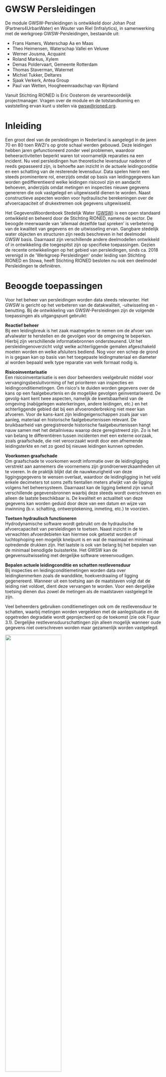 <!--- Markdown viewer:https://markdownlivepreview.com/
Table generator: https://www.tablesgenerator.com/markdown_tables
  -->

# GWSW Persleidingen

<style>
  .symbolSmall{width:20px;height:20px;margin-right:1em;vertical-align:middle}
  .symbol{width:30px;height:30px;margin-right:1em;vertical-align:middle}
</style>

De module GWSW-Persleidingen is ontwikkeld door Johan Post (Partners4UrbanWater) en Wouter van Riel (Infralytics), in samenwerking met de werkgroep GWSW-Persleidingen, bestaande uit:
- Frans Hamers, Waterschap Aa en Maas
- Theo Heimensen, Waterschap Vallei en Veluwe
- Werner Jousma, Acquaint
- Roland Markus, Xylem
- Demas Poldervaart, Gemeente Rotterdam
- Thomas Staverman, Waternet
- Michiel Tukker, Deltares
- Sjaak Verkerk, Antea Group
- Paul van Wetten, Hoogheemraadschap van Rijnland

Vanuit Stichting RIONED is Eric Oosterom de verantwoordelijk projectmanager. Vragen over de module en de totstandkoming en vaststelling ervan kunt u stellen via gwsw@rioned.org. 


# Inleiding
<!---Context, GWSW-project -->
Een groot deel van de persleidingen in Nederland is aangelegd in de jaren 70 en 80 toen RWZI's op grote schaal werden gebouwd. Deze leidingen hebben jaren gefunctioneerd zonder veel problemen, waardoor beheeractiviteiten beperkt waren tot voornamelijk reparaties na een incident. Nu veel persleidingen hun theoretische levensduur naderen of reeds gepasseerd zijn, is behoefte aan inzicht in de actuele leidingconditie en een schatting van de resterende levensduur. Data spelen hierin een steeds prominentere rol, enerzijds omdat op basis van leidinggegevens kan worden gedifferentieerd welke leidingen risicovol zijn en aandacht behoeven, anderzijds omdat metingen en inspecties nieuwe gegevens genereren die ook vastgelegd en uitgewisseld dienen te worden. Naast constructieve aspecten worden voor hydraulische berekeningen over de afvoercapaciteit of drukextremen ook gegevens uitgewisseld.

Het GegevensWoordenboek Stedelijk Water ([GWSW](https://data.gwsw.nl/)) is een open standaard ontwikkeld en beheerd door de Stichting RIONED, namens de sector. De beoogde meerwaarde van ‘allemaal dezelfde taal spreken’ is verbetering van de kwaliteit van gegevens en de uitwisseling ervan. Gangbare stedelijk  water objecten en structuren zijn reeds beschreven in het deelmodel GWSW basis. Daarnaast zijn verschillende andere deelmodellen ontwikkeld of in ontwikkeling die toegespitst zijn op specifieke toepassingen. Gezien de recente ontwikkelingen op het gebied van persleidingen, sinds ca. 2018 verenigd in de 'Werkgroep Persleidingen' onder leiding van Stichting RIONED en Stowa, heeft Stichting RIONED besloten nu ook een deelmodel Persleidingen te definiëren. 

# Beoogde toepassingen
Voor het beheer van persleidingen worden data steeds relevanter. Het GWSW is gericht op het verbeteren van de datakwaliteit, -uitwisseling en -benutting. Bij de ontwikkeling van GWSW-Persleidingen zijn de volgende toepassingen als uitgangspunt gebruikt:

**Reactief beheer**<br>
Bij een leidingbreuk is het zaak maatregelen te nemen om de afvoer van afvalwater te herstellen en de gevolgen voor de omgeving te beperken. Hierbij zijn verschillende informatiebronnen ondersteunend. Uit het persleidingenoverzicht volgt welke achterliggende gemalen afgeschakeld moeten worden en welke afsluiters bediend. Nog voor een schep de grond in is gegaan kan op basis van het toegepaste leidingmateriaal en diameter al worden bepaald welk type reparatie van welk formaat nodig is.

**Risicoinventarisatie**<br>
Een risicoinventarisatie is een door beheerders veelgebruikt middel voor vervangingsbesluitvorming of het prioriteren van inspecties en leidingconditiemetingen. Om risico's te duiden worden gegevens over de kans op een faalgebeurtenis en de mogelijke gevolgen geïnventariseerd. De gevolg-kant kent twee aspecten, namelijk de kwetsbaarheid van de omgeving (nabijgelegen waterkeringen, andere leidingen, etc.) en het achterliggende gebied dat bij een afvoeronderbreking niet meer kan afvoeren. Voor de kans-kant zijn leidingeigenschappen zoals jaar van aanleg, materiaal en historische faalgebeurtenissen relevant. De bruikbaarheid van geregistreerde historische faalgebeurtenissen hangt nauw samen met het detailniveau waarop deze geregistreerd zijn. Zo is het van belang te differentiëren tussen incidenten met een externe oorzaak, zoals graafschade, die niet veroorzaakt wordt door een afnemende leidingsterkte en net zo goed bij nieuwe leidingen kunnen optreden. 

**Voorkomen graafschade**<br>
Om graafschade te voorkomen wordt informatie over de leidingligging verstrekt aan aannemers die voornemens zijn grondroerwerzkaamheden uit te voeren. In de praktijk blijkt dat de nauwkeurigheid van deze liggingsgegevens te wensen overlaat, waardoor de leidingligging in het veld enkele decimeters tot soms zelfs tientallen meters afwijkt van de ligging volgens het beheersysteem. Daarnaast kan de ligging  bekend zijn vanuit verschillende gegevensbronnen waarbij deze steeds wordt overschreven en alleen de laatste beschikbaar is. De kwaliteit en actualiteit van deze gegevens kan worden geduid door deze van een datum en wijze van inwinning (b.v. schatting, ontwerptekening, inmeting, etc.) te voorzien. 

**Toetsen hydraulisch functioneren**<br>
Hydrodynamische software wordt gebruikt om de hydraulische afvoercapaciteit van persleidingen te toetsen. Naast inzicht in de te verwachten afvoerdebieten kan hiermee ook getoetst worden of luchtophoping een mogelijk knelpunt is en wat de maximaal en minimaal optredende drukken zijn. Het laatste is ook van belang bij het bepalen van de minimaal benodigde buissterkte. Het GWSW kan de gegevensuitwisseling met dergelijke software vereenvoudigen.

**Bepalen actuele leidingconditie en schatten restlevensduur**<br>
Bij inspecties en leidingconditiemetingen worden data over leidingkenmerken zoals de wanddikte, hoekverdraaiing of ligging gegenereerd. Wanneer uit een toetsing aan de maatstaven volgt dat de leiding niet voldoet, dient deze vervangen te worden. Voor een dergelijke toetsing dienen dus zowel de metingen als de maatstaven vastgelegd te zijn. 

Veel beheerders gebruiken conditiemetingen ook om de restlevensduur te schatten, waarbij metingen worden vergeleken met de aanlegsituatie en de opgetreden degradatie wordt geprojecteerd op de toekomst (zie ook Figuur 3.1). Dergelijke restlevensduurschattingen zijn alleen mogelijk wanneer oude gegevens niet overschreven worden maar gezamenlijk worden vastgelegd.

<img src="media/Degradatiecurve.drawio.svg" style="width:60%;height:60%" />

*Figuur 3.1 - Verschillende niveaus waarop gegevens over persleidingen worden vastgelegd*  

<!---Applicaties (extern en/of op GWSW Server) Gegevensbehoefte-->

# Nieuw in GWSW persleidingen
In dit hoofdstuk zijn de belangrijkste vernieuwingen aan het GWSW vanuit een beheerdersperspectief beschreven. In hoofdstuk 4 is per onderdeel uitgewerkt welke informatie uitgewisseld dient te worden.

**Vaste data over persleidingen**<br>
Het zwaartepunt van GWSW persleidingen ligt op de de vaste gegevens van persleidingen. Denk hierbij bijvoorbeeld aan leidingmateriaal of wanddikte, maar ook kenmerken die nodig zijn om hydraulische berekeningen uit te voeren. Appendages zoals ontluchters en afsluiters vallen ook binnen de scope. De vaste gegevens zijn reeds deels gespecificeerd in het GWSW. In deze module zijn onvolledige modelconcepten aangepast en missende concepten toegevoegd.

**Gegevens op verschillende detailniveaus**<br>
Waar persleidinggegevens eerder alleen nog op persleidng- of leidingsegmentniveau (zie ook Figuur 3.2) werden vastgelegd, worden met de komst van nieuwe inspectietechnieken ook steeds meer gegevens op buisniveau geregistreerd. GWSW persleidingen kan met gegevens op alle detailniveaus in Figuur 3.2 omgaan, door steeds de onderlinge relaties te beschrijven: dus een buisdeel is onderdeel van een leidingsegement, wat weer onderdeel is van een persleiding, etc. Hierdoor zijn gegevens uit verschillende bronnen goed te combineren.  

<img src="media/Buis_SysteemNiveau.png" style="width:80%;height:80%" />

*Figuur 3.2 - Verschillende niveaus waarop gegevens over persleidingen worden vastgelegd*  

**Leiding volgen over de gehele levensduur**<br>
Bij het berekenen van de restlevensduur van een leiding is het niet alleen van belang de huidige conditie te weten, maar ook te bepalen hoe snel degradatieprocessen zoals zetting of aantasting in de tijd gaan. De degradatiesnelheid kan vervolgens geprojecteerd worden om te schatten binnen hoeveel jaar de leiding 'op' is. Binnen GWSW persleidingen kunnen meerdere historische metingen van een leidingkenmerk naast elkaar bestaan, waarmee voorkomen wordt dat de nieuwste meetwaarde de vorige overschrijft. 

Een voorbeeld hiervan is opgenomen in Tabel 3.1, waar meerdere diepteliggingen van een persleiding in zettingsgevoelig gebied beschikbaar zijn. Het gaat hierbij om de oorspronkelijke diepte tijdens aanleg en twee metingen na 25 en 51 jaar. Op basis van deze metingen is de gemiddelde zetting 1,4 mm / jaar

*Tabel 3.1 - Voorbeeld van een object waarvan de drie verschillende diepteliggingen zijn vastgelegd*  

| **Objectnaam** | **Diepteligging (z-coördinaat)** | **Wijze van inwinning** | **Datum van inwinning** |
|----------------|----------------------------------|-------------------------|-------------------------|
| xx_1           | 11,73 m NAP                      | Revisie                 | 01-01-1971              |
| xx_1           | 11,68 m NAP                      | GPS Landmeting          | 12-07-1996              |
| xx_1           | 11,66 m NAP                      | Inspectie               | 06-08-2022              |

**Persleidingincidenten**<br>
De STandaard voor Uniforme Incidentenregistratie Persleidingen (STUIP) van Stichting RIONED / STOWA is als onderdeel van GWSW persleidingen opgenomen. Deze standaard beschrijft welke aspecten van een persleidingincident vastgelegd moeten worden om tot een bruikbare informatiebron voor risicogestuurd beheer te komen.

# Inhoud module
Tabel 4.1 geeft een overzicht van de bestaande concepten in GWSW basis die over persleidingen gaan, zie ook [https://data.gwsw.nl/1.6/Basis/Persleiding](https://data.gwsw.nl/1.6/basis/index.html?menu_item=classes&item=../../def/1.6/Basis/Persleiding). Hierbij is bewust de keuze gemaakt om geen van de kenmerken verplicht te stellen, waardoor ook van persleidingen met een incompleet leidingdossier gegevens uitgewisseld kunnen worden via het GWSW. In de rest van dit hoofdstuk is per thema uitgewerkt welke concepten in GWSW persleidingen zijn toegevoegd. Hierbij zijn de volgende thema's gedefinieerd:
- Algemene kenmerken  
- Risico's  
- Persleidinginspecties  
- Hydraulische aspecten  
- Persleidingincidenten

*Tabel 4.1 - Bestaande persleidingconcepten in GWSW basis*  

| **Kenmerk**             | **Waardetype**                                                                                             | **Verplicht veld** | **Toelichting**                                                                                                  |
|-------------------------|------------------------------------------------------------------------------------------------------------|--------------------|------------------------------------------------------------------------------------------------------------------|
| Begindatum              | [yyyymmdd] xsd:date                                                                                        | Nee                | Datum waarop het fysieke object is geplaatst of geinstalleerd                                                    |
| Breedte leiding         | [mm] xsd:integer                                                                                                       | Nee                | De bij het materiaal gebruikelijke aanduiding van de breedte van een   leiding                                   |
| Diameter leiding        | [mm] xsd:integer                                                                                                       | Nee                | De lengte van de middellijn van de cirkel die de binnen- of de   buitenzijde van de leidingdoorsnede beschrijft. |
| Drukklasse              | [bar] xsd:decimal                                                                                                      | Nee                | De maximale druk die de buis van een bepaalde klasse kan weerstaan                                               |
| Einddatum               | [yyyymmdd] xsd:date                                                                                        | Nee                | Datum waarop het fysieke object geen onderdeel meer van het fysieke   systeem is                                 |
| Hoogte leiding          | [mm] xsd:integer                                                                                                       | Nee                | De bij het materiaal gebruikelijke aanduiding van de hoogte van een   leiding                                    |
| Leidingorientatie       | [gml] geo:gmlLiteral                                                                                       | Nee                | Geografische beschrijving van leiding in XY coordinaten, met optioneel Z   coordinaten                           |
| Lengte leiding          | [m] xsd:decimal                                                                                            | Nee                |                                                                                                                  |
| Materiaal leiding       | Asbestcement,       Beton met stalen kern,       etc.                                                      | Nee                | De bouwstof van de leiding                                                                                       |
| Revisietekening         | Tekeningnummer                                                                                             | Nee                | Een tekening die na aanleg is opgesteld en in detail de aangelegde   situatie weergeeft                          |
| Status functioneren     | Buiten gebruik,       In aanleg,       In gebruik,       In ontwerp                                        | Nee                |                                                                                                                  |
| Toegankelijk            | Alleen toegankelijk voor   apparatuur,       Niet toegankelijk,       Toegankelijk voor mens en apparatuur | Nee                | Aanduiding van de toegankelijkheid op basis van constructieve   eigenschappen                                    |
| Verbindingstype         | Flensverbinding,       Glijverbinding,       etc.                                                          | Nee                | De wijze waarop de buizen binnen een leiding zijn verbonden                                                      |
| Verhoogd   risico       |                                                                                                            | Nee                | In kader WION, er geldt een verhoogd risico bij ontgraven voor deze   leiding                                    |
| Voegmateriaal           | Rubberring,       Voegenkit,       etc.                                                                    | Nee                | Afdichtingsmateriaal van de buisverbindingen                                                                     |
| Voorzorgsmaatregel      |                                                                                                            | Nee                | In kader WION, document met bijzondere maatregelen bij ontgraven                                                 |
| Vorm leiding            | Rechthoekig,       Rond,       etc.                                                                        | Nee                | De vorm van de dwarsdoorsnede van de leiding                                                                     |
| Wanddikte               | [mm] xsd:integer xsd:integer                                                                                           | Nee                | Dikte van de wand van de constructie                                                                             |
| Wandruwheid             | [mm] xsd:integer xsd:integer                                                                                           | Nee                | K-Nikuradse   waarde profielwand                                                                                 |
| Wandruwheid binnenboven | [mm] xsd:integer xsd:integer                                                                                           | Nee                |                                                                                                                  |
| Wandruwheid binnenonder | [mm] xsd:integer xsd:integer                                                                                           | Nee                |                                                                                                                  |
| Wibon thema             | Laagspanning (thema),       Middenspanning (thema),       Riool onder druk (thema),       etc.             | Nee                |                                                                                                                  |                                                                                             |

## Toegevoegde algemene GWSW-concepten
Een overzicht van de nieuw toegevoegde algemene concepten is in Tabel 4.2 opgenomen. Uitgevoerde (lokale) reparaties zoals deelliners, reparatieringen (aquaring) en reparatieklemmen, die soms voor vrijverval leidingen al bestonden, kunnen dan voor persleidingen worden gedefinieerd en voorzien van een oriëntatie zodat deze op kaart apart kunnen worden weergegeven. Ook kunnen meer objecten op buisniveau worden gedefinieerd, inclusief datum, materiaal, etc., waarmee aangesloten wordt op het detailniveau van inline-inspecties. Een aantal door de werkgroep genoemde appendages en voorzieningen waren nog niet opgenomen in het GWSW of nog niet beschikbaar voor persleidingen.

Van inprikkende persleidingen van bedrijven of gemeenten waarvan de persleiding zelf niet in de dataset is opgenomen, kan straks het punt van inprikken worden opgenomen. Deze informatie is nodig om afvalwaterhoeveelheden te berekenen en leidingen en leidingen veilig droog te zetten na een calamiteit.

*Tabel 4.2 - Algemeen toegevoegde concepten GWSW persleidingen*  

| **Behoefte**                                             | **Bestaande situatie** | **Voorstel**          | **Verplicht** | **Toelichting**                                                                                                                                                                                                                                                                                                               |
|----------------------------------------------------------|-----------------------:|----------------------:|---------------|-------------------------------------------------------------------------------------------------------------------------------------------------------------------------------------------------------------------------------------------------------------------------------------------------------------------------------|
| Reparatiestukken toevoegen:   lining                     | Deelliner              | Deelliner             | Nee           | Deelliner als concept bestaat   reeds en heeft een oriëntatie, dus kan op kaart worden weergegeven. Concept   was echter alleen beschikbaar voor vrijverval leidingen.                                                                                                                                                        |
| Reparatiestukken toevoegen:   reparatieklem              | -                      | Reparatieklem         | Nee           | Reparatieklem bestond nog niet   als concept.                                                                                                                                                                                                                                                                                 |
| Reparatiestukken toevoegen:   reparatiering              | -                      | Reparatiering         | Nee           | Reparatiering bestond nog niet   als concept, Aquaring als synoniem toevoegen.                                                                                                                                                                                                                                                |
| Persleiding beschrijven op   buisniveau                  | Buisdeel               | Buisdeel              | Nee           | Buisdeel als concept bestaat   reeds, maar was nog niet voorzien van    oriëntatie en kon dus niet op kaart worden weergegeven. Ook miste het   buismateriaal nog.                                                                                                                                                            |
| Inprikkers op persleidingen   toevoegen                  | -                      | Inprikker             | Nee           | Het is gewenst de locatie van   (industriële) inprikkers in kaart te brengen. Perceelaansluitpunt bestaat al   en zou grotendeels gekopiërd kunnen worden. Dit concept was al voorzien van   een oriëntatie en kon dus op kaart worden weergegeven. Ook de reeds bestaande   kenmerken zoals lozingseisen zijn van toepassing |
| Verbindingsstukken (Bochtstuk,   T-stuk, etc.) toevoegen | Verbindingsstuk        | Verbindingsstuk       | Nee           | Verbindingsstuk als concept   bestaat reeds en heeft verschillende subtypen zoals bochtstuk en T-stuk. Deze   was nog niet beschikbaar voor persleidingen                                                                                                                                                                     |
| Missende hulpstukken toevoegen                           | Compensator            | Compensator           | Nee           | Compensator als concept bestaat   reeds, maar was nog geen onderdeel van een persleiding                                                                                                                                                                                                                                      |
| Missende appendages toevoegen                            | Mechanische afsluiter  | Mechanische afsluiter |               | Mechanische afsluiter bestaat   reeds, maar was nog geen onderdeel van een persleiding en had geen oriëntatie                                                                                                                                                                                                                 |
| Missende   waterslagvoorzieningen toevoegen              | -                      | Be-   en ontluchter   | Nee           | Deze waterslagvoorziening was   nog niet opgenomen in het GWSW                                                                                                                                                                                                                                                                |
|                                                          | -                      | Buffertoren           | Nee           | Deze waterslagvoorziening was   nog niet opgenomen in het GWSW                                                                                                                                                                                                                                                                |
| Mangat toevoegen                                         | Mangat                 | Mangat                | Nee           | Mangat als concept bestaat reeds   en heeft een oriëntatie, dus kan op kaart worden weergegeven. Concept was   echter alleen beschikbaar voor druk- en vacuümriolen.                                                                                                                                                          |
| Toevoegen   of een leiding is voorzien van een beschermende coating                              | Coating                | Coating          | Nee           | Concept Coating bestond al, maar   was nog geen kenmerk van een buisdeel, leidingsegment of persleiding |



## Hydraulische aspecten
Voor het uitvoeren van waterslagberekeningen is naast de leidinggeometrie en de aanwezige appendages ook de drukklassse van een persleiding van belang. Voorstel is om ook gemeten drukken zoals de opleveringsdruk en de testdruk toe te voegen. Deze concepten kunnen dienen als maatstaf om naast de uitkomsten van een waterslagberekening te leggen, bijvoorbeeld om te toetsen of de berekende overdruk bij een scenario leidt tot overschrijding van de opleveringstestdruk. Voor waterslagberekeningen is het ook mogelijk energieverliescoefficienten voor lokale verliezen bij appendages toe te voegen. Tabel 4.3 geeft een overzicht van de toegevoegde concepten.

*Tabel 4.3 - toegevoegde concepten over hydraulische aspecten*  

| **Behoefte**                              | **Bestaande situatie** | **Voorstel**              | **Waardetype**  | **Verplicht** | **Toelichting**                                                                                                                                                |
|-------------------------------------------|------------------------|---------------------------|-----------------|---------------|----------------------------------------------------------------------------------------------------------------------------------------------------------------|
| Toevoegen  verschillende leidingdrukken   | -			             | Druk:                     |                 | Nee           | Drukklasse als concept bestaat reeds, maar maakte nog geen onderscheid tussen de drukklasse van een buis, de ontwerpdruk van de leiding en gemeten drukken |
|                                           |                        |    Drukklasse (PN)	     | [bar] xsd:float | Nee           |                                                                                                                                                                |
|                                           |                        |    Ontwerpdruk            | [bar] xsd:float | Nee           |                                                                                                                                                                |
|                                           |                        |    Opleveringsdruktest    | [bar] xsd:float | Nee           |                                                                                                                                                                |
|                                           |                        |    Testdruk               | [bar] xsd:float | Nee           |                                                                                                                                                                |
| Lokale verliezen bij appendages toevoegen | -                      | Energieverliescoefficient | [-]             | Nee           | Energieverlies coëfficiënten   voor lokale verliezen bestond nog niet als concept                                                                              |

## Risico's
Om te bepalen of een leiding risicovol is gebruiken beheerders naast gegevens zoals de diameter, materiaal en het aanlegjaar, ook de concepten uit Tabel 4.4 Zo bepaalt het afvoerend debiet of tijdens calamiteit afvoer per as kan worden georganiseerd of dat een leiding "too big to fail" is. De restlevensduur en de minimaal benodigde wanddikte kunnen weer worden gebruikt bij het schatten van de kans op falen.

*Tabel 4.4 - Toegevoegde concepten over risico's*  

| **Behoefte**                                                                                     | **Bestaande situatie** | **Voorstel**     | **Waardetype**   | **Verplicht** | **Toelichting**                                                                                         |
|--------------------------------------------------------------------------------------------------|------------------------|------------------|------------------|---------------|---------------------------------------------------------------------------------------------------------|
| Toevoegen   debiet persleiding tijdens dwa / hwa. Vaak bepalend voor de gevolgen van een incident en de mate van opschalen | -                      | Afvoerdebiet dwa | [m3/h] xsd:float | Nee           | Kenmerk bestond nog niet                                                                                |
|                                                                                                  | -                      | Afvoerdebiet hwa | [m3/h] xsd:float | Nee           | Kenmerk bestond nog niet                                                                                |
| Toevoegen   geschatte restlevensduur                                                             | Restlevensduur         | Restlevensduur   | [yyyy] xsd:gYear | Nee           | Concept restlevensduur bestond   al, maar was nog geen kenmerk van een buisdeel of leidingsegment en niet   voorzien van wijze en datum van inwinning |
| Minimaal   benodigde wanddikte als maatstaf toevoegen    | -                      | Minimaal benodigde wanddikte | [mm] xsd:integer    | Nee           | Minimaal benodigde wanddikte   bestond nog niet als concept.                                                                                                                                                                                                                                                                  |

## Persleidinginspecties
In toenemende mate gebruiken beheerders inline inspecties om inzicht te krijgen in de actuele leidingtoestand. Naast informatie over de leidingtoestand komen bij dergelijke inspecties ook veel vaste gegevens beschikbaar op buisniveau. Het uitvoeren van een inspectieproject en het uitwisselen van gegevens wordt gefaciliteerd in GWSW Persleidingen. Een inspectieproject bestaat uit een projectdefinitie met een aantal algemene kenmerken, zie ook Tabel 4.5. Hieraan kan de opdrachtgever brongegevens over de oorspronkelijke kenmerken aan koppelen en uitwisselen met de opdrachtnemer via een uitwisselingsformat in OroX. 

*Tabel 4.5 - Gegevens Inspectieproject* 
 
| Veldcode                       | Omschrijving                    | Waardetype | Verplicht | Toelichting     |
| ------------------------------ | ------------------------------- | ---------- | --------- | --------------- |
| Naam                           | Naam project                    | rdfs:label | Nee       |                 |
| ProjectreferentieOpdrachtgever | Projectreferentie Opdrachtgever | rdfs:label | Nee       |                 |
| ProjectreferentieOpdrachtnemer | Projectreferentie Opdrachtnemer | rdfs:label | Nee       |                 |
| Omschrijving                   | Omschrijving project            | rdfs:label | Nee       | opmerkingenveld |
| Opdrachtgever                  | Opdrachtgever                   | rdfs:label | Ja        |                 |
| Opdrachtnemer                  | Opdrachtnemer                   | rdfs:label | Ja        |                 |

Het resultaat van een project zijn gemeten toestandssaspecten en mogelijk ook vaste gegevens waarmee een verouderd of incompleet leidingdossier kan worden aangevuld. Tabel 4.6 geeft een overzicht van de concepten die terug kunnen worden geleverd. Het projectresultaat bevat altijd de vaste gegevens het onderzochte object retour, eventueel met geactualiseerde vaste gegevens. Daarnaast kunnnen ook toestandsaspecten worden toegevoegd voor zover beschikbaar. Een toestandsaspect wordt altijd voorzien van een locatieaanduiding, dit kan een klokstand zijn (b.v. 12 uur positie), maar ook een locatiecoordinaat (x, y coördinaten). 

*Tabel 4.6 - Inspectiegegevens persleiding of buisdeel*  

| Veldcode                         | Omschrijving                       | Waardetype                                            | Verplicht | Toelichting                                                                       |
| -------------------------------- | ---------------------------------- | ----------------------------------------------------- | --------- | --------------------------------------------------------------------------------- |
| Naam                             | Naam object                        | rdfs:label                                            | Nee       | (b.v. Pers_0001)                                                                  |
| Type                             | Objecttype                         | rdf:type                                              | Ja        | Mechanische transportleiding, buisdeel, ontluchter, etc.                          |
| DatumInwinning                   | Datum inwinning                    | xsd:date                                              | Ja        | Datum waarop gegevens verzameld zijn                                              |
| WijzeVanInwinning                | Wijze van inwinning                | gwsw:hasReference [WijzeVanInwinningColl]             | Nee       | Wijze waarop gegevens verzameld zijn                                              |
| Opmerking                        | Opmerkingen                        | rdfs:label                                            | Nee       | veld voor opmerkingen                                                             |
| LocatieWaarneming                | Locatie waarneming                 | gwsw:hasValue [Punt], [Lijn] of en/of [Omtreklocatie] | Ja        | Locatie van een waarneming. Kan een geografische locatie zijn en/of een klokstand |
| MetingBuigingHorizontaal         | Meting buiging horizontaal         | [m] xsd:decimal                                       | Nee       | Meting van de axiale deformatie in horizontale richting                           |
| MetingBuigingVerticaal           | Meting buiging verticaal           | [m] xsd:decimal                                       | Nee       | Meting van de axiale deformatie in verticale richting                             |
| MetingBuigingTotaal              | Meting buiging                     | [m] xsd:decimal                                       | Nee       | Meting van de axiale deformatie                                                   |
| WaarnemingDelaminatie            | Waarneming delaminatie             |                                                       | Nee       | Waarneming van delaminatie, b.v. bij een GVK buisdeel                             |
| MetingAantalDraadbreuken         | Meting van het aantal draadbreuken | [pcs] xsd:nonNegativeInteger                          | Nee       | Meting van het aantal gebroken wapeningsdraden in een voorgespannen betonbuis     |
| Gasophopingtype                  | Type gasophoping                   | gwsw:hasReference [GasOphopingtypeColl]               | Nee       | Waargenomen gasophoping in persleiding                                            |
| LengteGasophoping                | Lengte gasophoping                 | [m] xsd:decimal                                       | Nee       | Lengte van een waargenomen gasophoping                                            |
| MetingHoekverdraaiingHorizontaal | Meting hoekverdraaiing horizontaal | [DEG] xsd:decimal                                     | Nee       | De horizontale hoek tussen de verplaatste assen van twee buizen                   |
| MetingHoekverdraaiingVerticaal   | Meting hoekverdraaiing verticaal   | [DEG] xsd:decimal                                     | Nee       | De verticale hoek tussen de verplaatste assen van twee buizen                     |
| Lekdebiet                        | Lekdebiet                          | [m3/h] xsd:decimal                                    | Nee       | Gemeten lekdebiet tijdens afpersen of een inspectie                               |
| Lekkagetype                      | Type lekkage                       | gwsw:hasReference [LekkagetypeColl]                   | Nee       | Lekkageklasse variërend van klein tot groot                                       |
| BreedteBuisdeelMeting            | Breedte buisdeel meting            | [mm] xsd:integer: min=63 max=4000                     | Nee       | Gemeten breedte van een buisdeel                                                  |
| HoogteBuisdeelMeting             | Hoogte buisdeel meting             | [mm] xsd:integer: min=63 max=4000                     | Nee       | Gemeten hoogte van een buisdeel                                                   |
| MetenOvaliteit                   | Meten ovaliteit                    | xsd:decimal: min=0 max=1                              | Nee       | Gemeten ovaliteit (niet rondheid) van een buisdeel                                |
| WaarnemingVervuiling             | Waarneming vervuiling              |                                                       | Nee       | Waarneming van vervuiling                                                         |
| VoegwijdteMeting                 | Voegwijdte meting                  | [mm] xsd:decimal                                      | Nee       | Wijdtemeting van de voeg tussen twee buisdelen                                    |
| WanddikteAfnameGemiddeld         | Gemiddelde afname wanddikte        | [mm] xsd:decimal                                      | Nee       | Gemeten gemiddelde wanddikteafname                                                |
| WanddikteAfnameMaximaal          | Maximale afname wanddikte          | [mm] xsd:decimal                                      | Nee       | Gemeten maximale wanddikteafname                                                  |
| WanddikteAfnameGemiddeld         | Minimale afname wanddikte          | [mm] xsd:decimal                                      | Nee       | Gemeten minimale wanddikteafname                                                  |
| Wanddiktemeting gemiddeld        | Gemiddeld gemeten wanddikte        | [mm] xsd:decimal                                      | Nee       | Gemiddeld gemeten wanddikte                                                       |
| WanddiktemetingMaximaal          | Maximaal gemeten wanddikte         | [mm] xsd:decimal                                      | Nee       | Maximaal gemeten wanddikte                                                        |
| WanddiktemetingMinimaal          | Minimaal gemeten wanddikte         | [mm] xsd:decimal                                      | Nee       | Minimaal gemeten wanddikte                                                        |
| Afwijking                        | Waargenomen afwijking wanddikte    | rdfs:label                                            | Nee       | Waargenomen wanddikteafwijkingen zoals H2S aantasting of lokale uitloging         |                                                                             |

[WijzeVanInwinningColl]: https://data.gwsw.nl/Revisies/index.html?menu_item=classes&item=./WijzeVanInwinningColl
[Punt]: https://data.gwsw.nl/Revisies/index.html?menu_item=classes&item=./Punt
[Lijn]: https://data.gwsw.nl/Revisies/index.html?menu_item=classes&item=./Lijn
[Omtreklocatie]: https://data.gwsw.nl/Revisies/index.html?menu_item=classes&item=./Omtreklocatie  
[GasOphopingtypeColl]: https://data.gwsw.nl/1.6.1/Persleidingen/index.html?menu_item=individuals&item=../../def/1.6.1/Persleidingen/GasOphopingtypeColl
[LekkagetypeColl]: https://data.gwsw.nl/1.6.1/Persleidingen/index.html?menu_item=individuals&item=../../def/1.6.1/Persleidingen/LekkagetypeColl

Bij het opstellen van Tabel 4.6 is een inline-inspectie als uitgangspunt genomen. De systematiek is echter voldoende flexibel om gegevens van onderzoeksmethoden variërend van  inline-inspecties van volledige leidingen tot locatiespecifieke boorkernonderzoeken te registeren. Hierbij kunnen meerdere inspecties uitgevoerd door verschillende partijen naast elkaar bestaan zonder dat deze elkaar overschrijven, zodat beheerders kunnen monitoren of bij vervolginspecties de leidingtoestand progressief verslechterd of toch stabiel blijft. Figuur 4.1 (links) geeft een voorbeeld van meerdere typen inline-inspecties uitgevoerd op dezelfde leiding. Waar het oorspronkelijke beheerbestand de leiding beschreef als een aantal leidingsegmenten op basis van de toegepaste materialen en diameters, volgt uit de inspectie een leidingbeschrijving op buisniveau (rechterhelft Figuur 4.1), waar naast vaste gegevens zoals de oorspronkelijke wanddikte, toegepaste materiaal en leidinglengte ook toestandsaspecten zoals de wanddikteafname zijn toegevoegd.

<img src="media/LeidingLigging_Buisniveau.drawio.svg" style="width:90%;height:90%" />

*Figuur 4.1 - Leidingligging volgens drie verschillende inspecties uitgevoerd in zomer 2024, tezamen met twee historische persleidingincidenten (Links). Voorbeeld van inspectiegegevens op buisniveau (Rechts)*  


## Persleidingincidenten (NOG IN ONTWIKKELING)
De XXX toegevoegde concepten zijn in Tabel 4.6 opgenomen
<!---https://data.gwsw.nl/1.5.1/Persleidingen -->

[STUIP rapport](https://www.riool.net/stuip-standaard-voor-uniforme-incidentenregistratie-persleidingen-2023-18-)

<img src="media/PersleidingincidentDiagram.svg" style="width:120%;height:120%" />

Deelnemers  
Taakverdeling, rol werkgroep, projectleider, RIONED  
Fasering in de tijd

# Handleiding, toepassen

## Risicogebied 

Help bij  
* opbouw datasets
* gebruik apps
